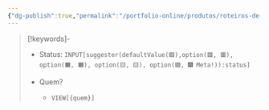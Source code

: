 ```yaml
---
{"dg-publish":true,"permalink":"/portfolio-online/produtos/roteiros-de-educacao-cientifica/","tags":["💼/🔍"],"created":"2024-02-10T15:31:15.145-03:00","updated":"2024-02-06T17:13:27.813-03:00"}
---
```



>[!keywords]-
> - Status: `INPUT[suggester(defaultValue(🟥️),option(🟥️, 🟥️), option(🟧️, 🟧️), option(🟨️, 🟨️), option(🟩️, 🎆 Meta!)):status]`
>
> - Quem?
> 	- `VIEW[{quem}]`

